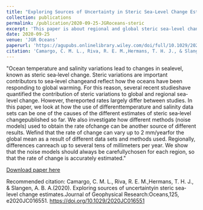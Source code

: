 ```yaml
---
title: "Exploring Sources of Uncertainty in Steric Sea-Level Change Estimates"
collection: publications
permalink: /publication/2020-09-25-JGRoceans-steric
excerpt: 'This paper is about regional and global steric sea-level change (temperature and salinity driven) during the satellite altimetry era'
date: 2020-09-25
venue: 'JGR Oceans'
paperurl: 'https://agupubs.onlinelibrary.wiley.com/doi/full/10.1029/2020JC016551'
citation: 'Camargo, C. M. L., Riva, R. E. M.,Hermans, T. H. J., & Slangen, A. B. A. (2020). Exploring sources of uncertaintyin steric sea‐level change estimates. Journal of Geophysical Research:Oceans,125, e2020JC016551. https://doi.org/10.1029/2020JC016551'
---
```

"Ocean temperature and salinity variations lead to changes in sealevel, known as steric sea‐level change. Steric variations are important contributors to sea‐level changeand reflect how the oceans have been responding to global warming. For this reason, several recent studieshave quantified the contribution of steric variations to global and regional sea‐level change. However, thereported rates largely differ between studies. In this paper, we look at how the use of differenttemperature and salinity data sets can be one of the causes of the different estimates of steric sea‐level changepublished so far. We also investigate how different methods (noise models) used to obtain the rate ofchange can be another source of different results. Wefind that the rate of change can vary up to 2 mm/yearfor the global mean as a result of different data sets and methods used. Regionally, differences canreach up to several tens of millimeters per year. We show that the noise models should always be carefullychosen for each region, so that the rate of change is accurately estimated."

[Download paper here](https://agupubs.onlinelibrary.wiley.com/doi/full/10.1029/2020JC016551)

Recommended citation: Camargo, C. M. L., Riva, R. E. M.,Hermans, T. H. J., & Slangen, A. B. A.(2020). Exploring sources of uncertaintyin steric sea‐level change estimates.Journal of Geophysical Research:Oceans,125, e2020JC016551. https://doi.org/10.1029/2020JC016551
